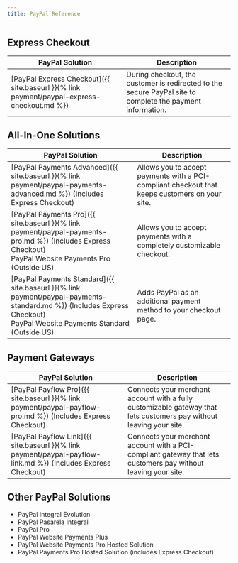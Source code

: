 ```yaml
---
title: PayPal Reference
---
```


## Express Checkout

| PayPal Solution | Description
| --- | ---
| [PayPal Express Checkout]({{ site.baseurl }}{% link payment/paypal-express-checkout.md %}) | During checkout, the customer is redirected to the secure PayPal site to complete the payment information.

## All-In-One Solutions

| PayPal Solution | Description |
| --- | ---
| [PayPal Payments Advanced]({{ site.baseurl }}{% link payment/paypal-payments-advanced.md %}) (Includes Express Checkout) | Allows you to accept payments with a PCI-compliant checkout that keeps customers on your site. |
| [PayPal Payments Pro]({{ site.baseurl }}{% link payment/paypal-payments-pro.md %}) (Includes Express Checkout)<br/>PayPal Website Payments Pro (Outside US) | Allows you to accept payments with a completely customizable checkout. |
| [PayPal Payments Standard]({{ site.baseurl }}{% link payment/paypal-payments-standard.md %}) (Includes Express Checkout)<br/>PayPal Website Payments Standard (Outside US) | Adds PayPal as an additional payment method to your checkout page. |

## Payment Gateways

| PayPal Solution | Description |
| --- | --- |
| [PayPal Payflow Pro]({{ site.baseurl }}{% link payment/paypal-payflow-pro.md %}) (Includes Express Checkout) | Connects your merchant account with a fully customizable gateway that lets customers pay without leaving your site. |
| [PayPal Payflow Link]({{ site.baseurl }}{% link payment/paypal-payflow-link.md %}) (Includes Express Checkout) |Connects your merchant account with a PCI-compliant gateway that lets customers pay without leaving your site. |

## Other PayPal Solutions

- PayPal Integral Evolution
- PayPal Pasarela Integral
- PayPal Pro
- PayPal Website Payments Plus
- PayPal Website Payments Pro Hosted Solution
- PayPal Payments Pro Hosted Solution (includes Express Checkout)
